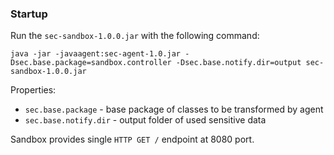 ### Startup

Run the `sec-sandbox-1.0.0.jar` with the following command:

```
java -jar -javaagent:sec-agent-1.0.jar -Dsec.base.package=sandbox.controller -Dsec.base.notify.dir=output sec-sandbox-1.0.0.jar 
```

Properties:

- `sec.base.package` - base package of classes to be transformed by agent
- `sec.base.notify.dir` - output folder of used sensitive data

Sandbox provides single `HTTP GET /` endpoint at 8080 port.
